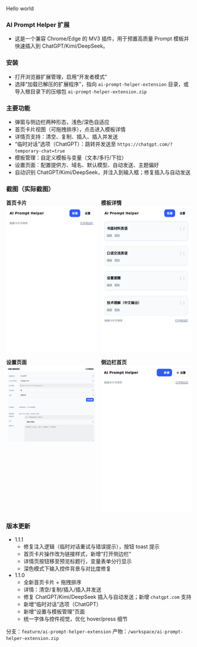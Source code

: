 Hello world


### AI Prompt Helper 扩展

- 这是一个兼容 Chrome/Edge 的 MV3 插件，用于预置高质量 Prompt 模板并快速插入到 ChatGPT/Kimi/DeepSeek。

### 安装
- 打开浏览器扩展管理，启用“开发者模式”
- 选择“加载已解压的扩展程序”，指向 `ai-prompt-helper-extension` 目录，或导入根目录下的压缩包 `ai-prompt-helper-extension.zip`

### 主要功能
- 弹窗与侧边栏两种形态，浅色/深色自适应
- 首页卡片视图（可拖拽排序），点击进入模板详情
- 详情页支持：清空、复制、插入、插入并发送
- “临时对话”选项（ChatGPT）：跳转并发送至 `https://chatgpt.com/?temporary-chat=true`
- 模板管理：自定义模板与变量（文本/多行/下拉）
- 设置页面：配置提供方、域名、默认模型、自动发送、主题偏好
- 自动识别 ChatGPT/Kimi/DeepSeek，并注入到输入框；修复插入与自动发送

### 截图（实际截图）
<div style="display:grid;grid-template-columns:1fr 1fr;gap:12px">
  <div>
    <div><strong>首页卡片</strong></div>
    <img src="ai-prompt-helper-extension/assets/popup-home.png" alt="首页卡片" width="420" />
  </div>
  <div>
    <div><strong>模板详情</strong></div>
    <img src="ai-prompt-helper-extension/assets/popup-detail.png" alt="模板详情" width="420" />
  </div>
  <div>
    <div><strong>设置页面</strong></div>
    <img src="ai-prompt-helper-extension/assets/options.png" alt="设置页面" width="420" />
  </div>
  <div>
    <div><strong>侧边栏首页</strong></div>
    <img src="ai-prompt-helper-extension/assets/sidepanel-home.png" alt="侧边栏首页" width="420" />
  </div>
</div>

### 版本更新
- 1.1.1
  - 修复注入逻辑（临时对话重试与错误提示），按钮 toast 提示
  - 首页卡片操作改为链接样式，新增“打开侧边栏”
  - 详情页按钮移至预览标题行，变量表单分行显示
  - 深色模式下输入控件背景与对比度修复
- 1.1.0
  - 全新首页卡片 + 拖拽排序
  - 详情：清空/复制/插入/插入并发送
  - 修复 ChatGPT/Kimi/DeepSeek 插入与自动发送；新增 `chatgpt.com` 支持
  - 新增“临时对话”选项（ChatGPT）
  - 新增“设置与模板管理”页面
  - 统一字体与控件视觉，优化 hover/press 细节

分支：`feature/ai-prompt-helper-extension`
产物：`/workspace/ai-prompt-helper-extension.zip`
